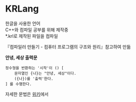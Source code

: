 # KRLang

한글을 사용한 언어 <br>
C++와 컴파일 공부를 위해 제작중 <br>
*.krl로 제작된 파일을 컴파일 

『컴파일러 만들기 - 컴퓨터 프로그램의 구조와 원리』참고하여 만듦

**안녕, 세상 출력문**
```
정수형을 반환하는 '시작'이 () [
    문자열인 {나}는 "안녕, 세상"이다.
    ({나})를 '출력'한다.
] 를 수행한다.
``` 

자세한 문법은 [위키](https://github.com/kkwonwon/KRLang/wiki)에서
